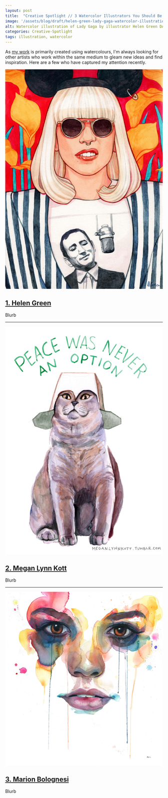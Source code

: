 ```yaml
---
layout: post
title:  "Creative Spotlight // 3 Watercolor Illustrators You Should Be Following"
image: '/assets/blog/draft/helen-green-lady-gaga-watercolor-illustration.jpg'
alt: Watercolor illustration of Lady Gaga by illustrator Helen Green DATE - 2015-12-10-3
categories: Creative-Spotlight
tags: illustration, watercolor
---
```


<p class="intro">As <a href="" title="">my work</a> is primarily created using watercolours, I'm always looking for other artists who work within the same medium to gleam new ideas and find inspiration. Here are a few who have captured my attention recently.</p>

![Watercolor illustration of Lady Gaga by illustrator / artist Helen Green](/assets/blog/draft/helen-green-lady-gaga-watercolor-illustration.jpg "Watercolor illustration of Lady Gaga by illustrator Helen Green")

[1. Helen Green](http://helengreenillustration.com)
---
Blurb

* * *

![Watercolor illustration of a blue British Shorthair cat by illustrator / artist Megan Lynn Kott](/assets/blog/draft/megan-lynn-kott-cat-watercolor-illustration.jpg "Watercolor illustration of a blue British Shorthair cat by illustrator / artist Megan Lynn Kott")

[2. Megan Lynn Kott](http://meganlynnkott.myshopify.com)
---
Blurb

* * *

![Watercolor illustration of a woman's face by illustrator / artist Marion Bolognesi](/assets/blog/draft/marion-bolognesi-female-portrait-watercolor-illustration.jpg "TITLE")

[3. Marion Bolognesi](http://www.marion-b.com)
---
Blurb